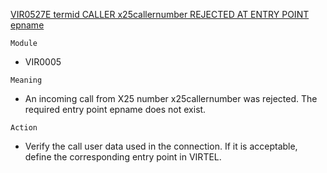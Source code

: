 [VIR0527E termid CALLER x25callernumber REJECTED AT ENTRY POINT epname](https://virtel.readthedocs.io/en/latest/manuals/virtel/Virtel459MG/messages.html?highlight=VIR0527E#VIR0527E)

`Module`
- VIR0005

`Meaning`
- An incoming call from X25 number x25callernumber was rejected. The required entry point epname does not exist.

`Action`
- Verify the call user data used in the connection. If it is acceptable, define the corresponding entry point in VIRTEL.
